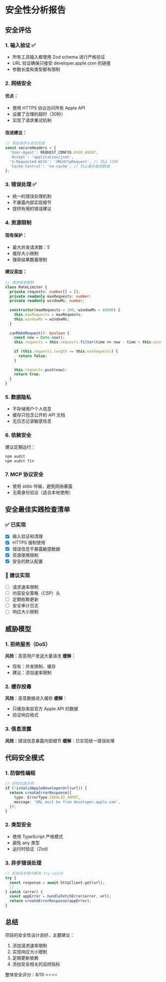 # 安全性分析报告

## 安全评估

### 1. 输入验证 ✅
- 所有工具输入都使用 Zod schema 进行严格验证
- URL 验证确保只接受 developer.apple.com 的链接
- 参数长度和类型都有限制

### 2. 网络安全
#### 优点：
- 使用 HTTPS 协议访问所有 Apple API
- 设置了合理的超时（30秒）
- 实现了请求重试机制

#### 改进建议：
```typescript
// 添加请求头安全检查
const secureHeaders = {
  'User-Agent': REQUEST_CONFIG.USER_AGENT,
  'Accept': 'application/json',
  'X-Requested-With': 'XMLHttpRequest', // 防止 CSRF
  'Cache-Control': 'no-cache', // 防止缓存敏感数据
};
```

### 3. 错误处理 ✅
- 统一的错误处理机制
- 不暴露内部实现细节
- 提供有用的错误建议

### 4. 资源限制
#### 现有保护：
- 最大并发请求数：5
- 缓存大小限制
- 搜索结果数量限制

#### 建议添加：
```typescript
// 请求速率限制
class RateLimiter {
  private requests: number[] = [];
  private readonly maxRequests: number;
  private readonly windowMs: number;
  
  constructor(maxRequests = 100, windowMs = 60000) {
    this.maxRequests = maxRequests;
    this.windowMs = windowMs;
  }
  
  canMakeRequest(): boolean {
    const now = Date.now();
    this.requests = this.requests.filter(time => now - time < this.windowMs);
    
    if (this.requests.length >= this.maxRequests) {
      return false;
    }
    
    this.requests.push(now);
    return true;
  }
}
```

### 5. 数据隐私
- 不存储用户个人信息
- 缓存只包含公开的 API 文档
- 无日志记录敏感信息

### 6. 依赖安全
建议定期运行：
```bash
npm audit
npm audit fix
```

### 7. MCP 协议安全
- 使用 stdio 传输，避免网络暴露
- 无需身份验证（适合本地使用）

## 安全最佳实践检查清单

### ✅ 已实现
- [x] 输入验证和清理
- [x] HTTPS 强制使用
- [x] 错误信息不暴露敏感数据
- [x] 资源使用限制
- [x] 安全的默认配置

### 🔲 建议实现
- [ ] 请求速率限制
- [ ] 内容安全策略（CSP）头
- [ ] 定期依赖更新
- [ ] 安全审计日志
- [ ] 响应大小限制

## 威胁模型

### 1. 拒绝服务（DoS）
**风险**：恶意用户发送大量请求
**缓解**：
- 现有：并发限制、缓存
- 建议：添加速率限制

### 2. 缓存投毒
**风险**：恶意数据进入缓存
**缓解**：
- 只缓存来自官方 Apple API 的数据
- 验证响应格式

### 3. 信息泄露
**风险**：错误信息暴露内部细节
**缓解**：已实现统一错误处理

## 代码安全模式

### 1. 防御性编程
```typescript
// 好的实践示例
if (!isValidAppleDeveloperUrl(url)) {
  return createErrorResponse({
    type: ErrorType.INVALID_INPUT,
    message: 'URL must be from developer.apple.com',
  });
}
```

### 2. 类型安全
- 使用 TypeScript 严格模式
- 避免 any 类型
- 运行时验证（Zod）

### 3. 异步错误处理
```typescript
// 所有异步操作都有 try-catch
try {
  const response = await httpClient.get(url);
  // ...
} catch (error) {
  const appError = handleFetchError(error, url);
  return createErrorResponse(appError);
}
```

## 总结

项目的安全性设计良好，主要建议：
1. 添加请求速率限制
2. 实现响应大小限制
3. 定期更新依赖
4. 添加安全相关的监控指标

整体安全评分：8/10 ⭐️⭐️⭐️⭐️